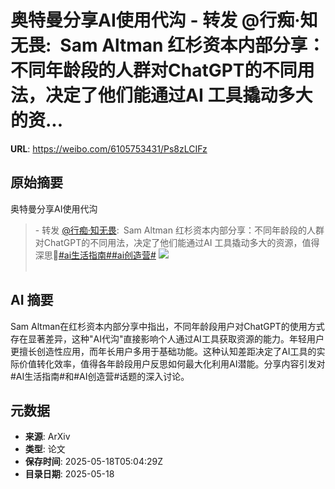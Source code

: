 # 奥特曼分享AI使用代沟 - 转发 @行痴·知无畏:&ensp;Sam Altman 红杉资本内部分享：不同年龄段的人群对ChatGPT的不同用法，决定了他们能通过AI 工具撬动多大的资...

**URL**: https://weibo.com/6105753431/Ps8zLCIFz

## 原始摘要

奥特曼分享AI使用代沟<br><blockquote> - 转发 <a href="https://weibo.com/5078115336" target="_blank">@行痴·知无畏</a>: Sam Altman 红杉资本内部分享：不同年龄段的人群对ChatGPT的不同用法，决定了他们能通过AI 工具撬动多大的资源，值得深思🤔<a href="https://m.weibo.cn/search?containerid=231522type%3D1%26t%3D10%26q%3D%23ai%E7%94%9F%E6%B4%BB%E6%8C%87%E5%8D%97%23&amp;extparam=%23ai%E7%94%9F%E6%B4%BB%E6%8C%87%E5%8D%97%23" data-hide=""><span class="surl-text">#ai生活指南#</span></a><a href="https://m.weibo.cn/search?containerid=231522type%3D1%26t%3D10%26q%3D%23ai%E5%88%9B%E9%80%A0%E8%90%A5%23" data-hide=""><span class="surl-text">#ai创造营#</span></a> <img style="" src="https://tvax3.sinaimg.cn/large/005xFfM4ly1i1efuvivg3j30wi14f11p.jpg" referrerpolicy="no-referrer"><br><br></blockquote>

## AI 摘要

Sam Altman在红杉资本内部分享中指出，不同年龄段用户对ChatGPT的使用方式存在显著差异，这种"AI代沟"直接影响个人通过AI工具获取资源的能力。年轻用户更擅长创造性应用，而年长用户多用于基础功能。这种认知差距决定了AI工具的实际价值转化效率，值得各年龄段用户反思如何最大化利用AI潜能。分享内容引发对#AI生活指南#和#AI创造营#话题的深入讨论。

## 元数据

- **来源**: ArXiv
- **类型**: 论文
- **保存时间**: 2025-05-18T05:04:29Z
- **目录日期**: 2025-05-18
